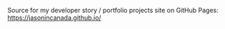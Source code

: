 
Source for my developer story / portfolio projects site on GitHub Pages: https://jasonincanada.github.io/

